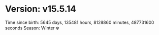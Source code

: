 # Version: v15.5.14
Time since birth: 5645 days, 135481 hours, 8128860 minutes, 487731600 seconds
Season: Winter ❄️
